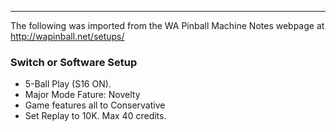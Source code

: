 ***
The following was imported from the WA Pinball Machine Notes webpage at http://wapinball.net/setups/
### Switch or Software Setup
-   5-Ball Play (S16 ON).
-   Major Mode Fature: Novelty
-   Game features all to Conservative
-   Set Replay to 10K. Max 40 credits.